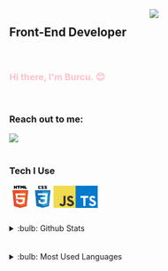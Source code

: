 <img src="https://media.giphy.com/media/HLB0nLA36GCCo6JuB5/giphy.gif" align="right" width="250">

## Front-End Developer

<br/>

### <font color= "pink"> Hi there, I'm Burcu. :blush: </font>

<br/>

### Reach out to me: 

[linkedın]: https://www.linkedin.com/in/04burcuyaman/

[<img height="25"  src="https://unpkg.com/simple-icons@v7/icons/linkedin.svg" align="left" />][linkedın]

<br/>
<br/>

### Tech I Use

<img src="https://raw.githubusercontent.com/github/explore/80688e429a7d4ef2fca1e82350fe8e3517d3494d/topics/html/html.png" align="left" width="40">
<img src="https://raw.githubusercontent.com/github/explore/80688e429a7d4ef2fca1e82350fe8e3517d3494d/topics/css/css.png" align="left" width="40">
<img src="https://raw.githubusercontent.com/github/explore/80688e429a7d4ef2fca1e82350fe8e3517d3494d/topics/javascript/javascript.png" align="left" width="40">
<img src="https://raw.githubusercontent.com/github/explore/80688e429a7d4ef2fca1e82350fe8e3517d3494d/topics/typescript/typescript.png" align="left" width="40">

<br/>
<br/>
<br/>
<br/>

<details>
<summary> :bulb: Github Stats</summary>
<img src="https://github-readme-stats.vercel.app/api?username=bburcuymn&theme=radical">
</details>

<br/>
<br/>


<details>
<summary> :bulb: Most Used Languages</summary>
<img src="https://github-readme-stats.vercel.app/api/top-langs/?username=anuraghazra&layout=compact">
</details>